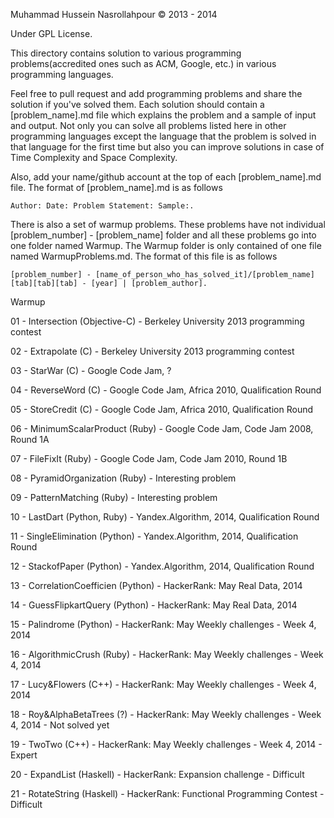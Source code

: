 Muhammad Hussein Nasrollahpour © 2013 -  2014

Under GPL License.

This directory contains solution to various programming problems(accredited ones such as ACM, Google, etc.) in various programming languages.

Feel free to pull request and add programming problems and share the solution if you've solved them. Each solution should contain a [problem_name].md file which explains the problem and a sample of input and output. Not only you can solve all problems listed here in other programming languages except the language that the problem is solved in that language for the first time but also you can improve solutions in case of Time Complexity and Space Complexity.

Also, add your name/github account at the top of each [problem_name].md file. The format of [problem_name].md is as follows

	Author: Date: Problem Statement: Sample:.

There is also a set of warmup problems. These problems have not individual [problem_number] - [problem_name] folder and all these problems go into one folder named Warmup. The Warmup folder is only contained of one file named WarmupProblems.md. The format of this file is as follows

	[problem_number] - [name_of_person_who_has_solved_it]/[problem_name] [tab][tab][tab] - [year] | [problem_author].

  Warmup

  01 - Intersection 	       (Objective-C) 	  - Berkeley University 2013 programming contest

  02 - Extrapolate  	       (C)           	  - Berkeley University 2013 programming contest

  03 - StarWar      	       (C)               - Google Code Jam, ?

  04 - ReverseWord  	       (C)               - Google Code Jam, Africa 2010, Qualification Round

  05 - StoreCredit  	       (C)               - Google Code Jam, Africa 2010, Qualification Round

  06 - MinimumScalarProduct  (Ruby)        	  - Google Code Jam, Code Jam 2008, Round 1A

  07 - FileFixIt             (Ruby)        	  - Google Code Jam, Code Jam 2010, Round 1B

  08 - PyramidOrganization   (Ruby)        	  - Interesting problem

  09 - PatternMatching       (Ruby)        	  - Interesting problem

  10 - LastDart	      		  (Python, Ruby)	  - Yandex.Algorithm, 2014, Qualification Round

  11 - SingleElimination     (Python)	        - Yandex.Algorithm, 2014, Qualification Round

  12 - StackofPaper          (Python)          - Yandex.Algorithm, 2014, Qualification Round

  13 - CorrelationCoefficien (Python)          - HackerRank: May Real Data, 2014

  14 - GuessFlipkartQuery    (Python)          - HackerRank: May Real Data, 2014

  15 - Palindrome            (Python)          - HackerRank: May Weekly challenges - Week 4, 2014

  16 - AlgorithmicCrush      (Ruby)            - HackerRank: May Weekly challenges - Week 4, 2014

  17 - Lucy&Flowers          (C++)             - HackerRank: May Weekly challenges - Week 4, 2014

  18 - Roy&AlphaBetaTrees    (?)               - HackerRank: May Weekly challenges - Week 4, 2014 - Not solved yet

  19 - TwoTwo                (C++)             - HackerRank: May Weekly challenges - Week 4, 2014 - Expert

  20 - ExpandList			      (Haskell)		     - HackerRank: Expansion challenge - Difficult

  21 - RotateString          (Haskell)         - HackerRank: Functional Programming Contest - Difficult

